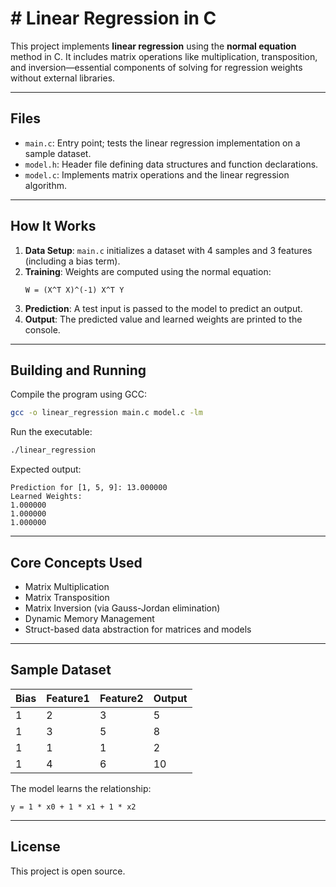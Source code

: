 # # Linear Regression in C

This project implements **linear regression** using the **normal equation** method in C. It includes matrix operations like multiplication, transposition, and inversion—essential components of solving for regression weights without external libraries.

---

## Files

- `main.c`: Entry point; tests the linear regression implementation on a sample dataset.
- `model.h`: Header file defining data structures and function declarations.
- `model.c`: Implements matrix operations and the linear regression algorithm.

---

## How It Works

1. **Data Setup**: `main.c` initializes a dataset with 4 samples and 3 features (including a bias term).
2. **Training**: Weights are computed using the normal equation:
   ```
   W = (X^T X)^(-1) X^T Y
   ```
3. **Prediction**: A test input is passed to the model to predict an output.
4. **Output**: The predicted value and learned weights are printed to the console.

---

## Building and Running

Compile the program using GCC:

```bash
gcc -o linear_regression main.c model.c -lm
```

Run the executable:

```bash
./linear_regression
```

Expected output:

```
Prediction for [1, 5, 9]: 13.000000
Learned Weights:
1.000000 
1.000000 
1.000000
```

---

## Core Concepts Used

- Matrix Multiplication
- Matrix Transposition
- Matrix Inversion (via Gauss-Jordan elimination)
- Dynamic Memory Management
- Struct-based data abstraction for matrices and models

---

## Sample Dataset

| Bias | Feature1 | Feature2 | Output |
|------|----------|----------|--------|
| 1    | 2        | 3        | 5      |
| 1    | 3        | 5        | 8      |
| 1    | 1        | 1        | 2      |
| 1    | 4        | 6        | 10     |

The model learns the relationship:
```
y = 1 * x0 + 1 * x1 + 1 * x2
```

---

## License

This project is open source.
